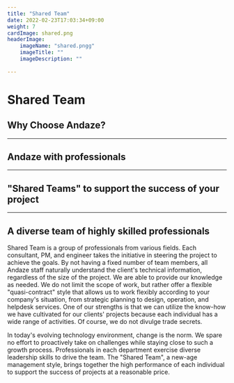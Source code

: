 ```yaml
---
title: "Shared Team"
date: 2022-02-23T17:03:34+09:00
weight: 7
cardImage: shared.png
headerImage:
    imageName: "shared.pngg"
    imageTitle: ""
    imageDescription: ""
 
---
```


# Shared Team

## Why Choose Andaze?

***

## Andaze with professionals

***

## "Shared Teams" to support the success of your project

***

## A diverse team of highly skilled professionals   

Shared Team is a group of professionals from various fields. Each consultant, PM, and engineer takes the initiative in steering the project to achieve the goals. By not having a fixed number of team members, all Andaze staff naturally understand the client's technical information, regardless of the size of the project. We are able to provide our knowledge as needed. We do not limit the scope of work, but rather offer a flexible "quasi-contract" style that allows us to work flexibly according to your company's situation, from strategic planning to design, operation, and helpdesk services. One of our strengths is that we can utilize the know-how we have cultivated for our clients' projects because each individual has a wide range of activities. Of course, we do not divulge trade secrets.

In today's evolving technology environment, change is the norm. We spare no effort to proactively take on challenges while staying close to such a growth process. Professionals in each department exercise diverse leadership skills to drive the team. The "Shared Team", a new-age management style, brings together the high performance of each individual to support the success of projects at a reasonable price.